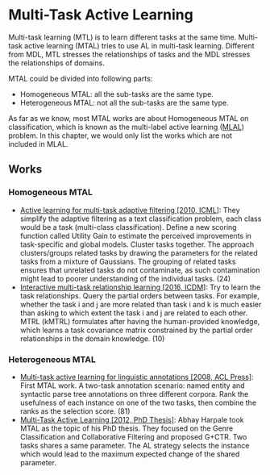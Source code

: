 # Multi-Task Active Learning

Multi-task learning (MTL) is to learn different tasks at the same time.
Multi-task active learning (MTAL) tries to use AL in multi-task learning.
Different from MDL, MTL stresses the relationships of tasks and the MDL stresses the relationships of domains.

MTAL could be divided into following parts:
- Homogeneous MTAL: all the sub-tasks are the same type.
- Heterogeneous MTAL: not all the sub-tasks are the same type.

As far as we know, most MTAL works are about Homogeneous MTAL on classification, which is known as the multi-label active learning ([MLAL](subfields/MLAL.md)) problem.
In this chapter, we would only list the works which are not included in MLAL.

## Works

### Homogeneous MTAL

- [Active learning for multi-task adaptive filtering [2010, ICML]](https://icml.cc/Conferences/2010/papers/620.pdf):
  They simplify the adaptive filtering as a text classification problem, each class would be a task (multi-class classification).
  Define a new scoring function called Utility Gain to estimate the perceived improvements in task-specific and global models.
  Cluster tasks together. 
  The approach clusters/groups related tasks by drawing the parameters for the related tasks from a mixture of Gaussians. 
  The grouping of related tasks ensures that unrelated tasks do not contaminate, as such contamination might lead to poorer understanding of the individual tasks.
  (24)
- [Interactive multi-task relationship learning [2016, ICDM]](https://ieeexplore.ieee.org/abstract/document/7837848):
  Try to learn the task relationships.
  Query the partial orders between tasks.
  For example, whether the task i and j are more related than task i and k is much easier than asking to which extent the task i and j are related to each other.
  MTRL (kMTRL) formulates after having the human-provided knowledge, which learns a task covariance matrix constrained by the partial order relationships in the domain knowledge.
  (10)

### Heterogeneous MTAL

- [Multi-task active learning for linguistic annotations [2008, ACL Press]](https://www.aclweb.org/anthology/P08-1098.pdf):
  First MTAL work.
  A two-task annotation scenario: named entity and syntactic parse tree annotations on three different corpora.
  Rank the usefulness of each instance on one of the two tasks, then combine the ranks as the selection score.
  (81)
-  [Multi-Task Active Learning [2012, PhD Thesis]](https://www.lti.cs.cmu.edu/sites/default/files/research/thesis/2012/abhay_harpale_multi-task_active_learning.pdf):
  Abhay Harpale took MTAL as the topic of his PhD thesis.
  They focused on the Genre Classification and Collaborative Filtering and proposed G+CTR. 
  Two tasks shares a same parameter.
  The AL strategy selects the instance which would lead to the maximum expected change of the shared parameter.